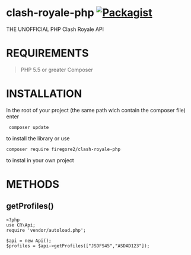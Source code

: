 # clash-royale-php [![Packagist](https://img.shields.io/packagist/v/firegore2/clash-royale-php.svg)](https://packagist.org/packages/firegore2/clash-royale-php)
THE UNOFFICIAL PHP  Clash Royale API

# REQUIREMENTS

> PHP 5.5 or greater
> Composer

# INSTALLATION
In the root of your project (the same path wich contain the composer file) enter
```
 composer update
```
to install the library or use 
```
composer require firegore2/clash-royale-php
```
to instal in your own project

# METHODS

## getProfiles()
```
<?php
use CR\Api;
require 'vendor/autoload.php';

$api = new Api();
$profiles = $api->getProfiles(["JSDFS45","ASDAD123"]);
```

